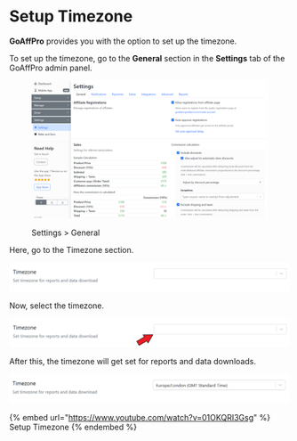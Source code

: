 # Setup Timezone

**GoAffPro** provides you with the option to set up the timezone.

To set up the timezone, go to the **General** section in the **Settings** tab of the GoAffPro admin panel.

<figure><img src="../../.gitbook/assets/image (3607).png" alt=""><figcaption><p>Settings > General</p></figcaption></figure>

Here, go to the Timezone section.

![Timezone](<../../.gitbook/assets/image (1752).png>)

Now, select the timezone.&#x20;

![Select Timezone](<../../.gitbook/assets/Screenshot 2022-04-25 233634.png>)

After this, the timezone will get set for reports and data downloads.

![](<../../.gitbook/assets/image (3169).png>)

{% embed url="https://www.youtube.com/watch?v=01OKQRI3Gsg" %}
Setup Timezone
{% endembed %}
